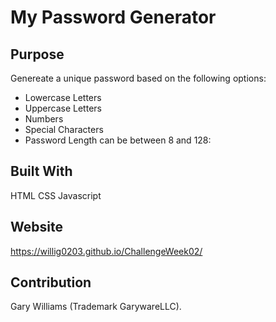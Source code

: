 # My Password Generator

## Purpose
Genereate a unique password based on the following options:
- Lowercase Letters
- Uppercase Letters
- Numbers
- Special Characters
- Password Length can be between 8 and 128: 


## Built With
HTML
CSS
Javascript

## Website
https://willig0203.github.io/ChallengeWeek02/

## Contribution
Gary Williams (Trademark GarywareLLC).